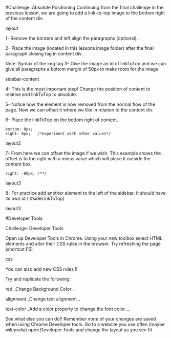 #Challenge: Absolute Positioning
Continuing from the final challenge in the previous lesson, we are going to add a link-to-top image to the bottom right of the content div.

layout

1- Remove the borders and left align the paragraphs (optional).

2- Place the image (located in this lessons image folder) after the final paragraph closing tag in content div.

Note: Syntax of the img tag
3- Give the image an id of linkToTop and we can give all paragraphs a bottom margin of 50px to make room for the image.

sidebar-content

4- This is the most important step! Change the position of content to relative and linkToTop to absolute.

5- Notice how the element is now removed from the normal flow of the page. Now we can offset it where we like in relation to the content div.

6- Place the linkToTop on the bottom right of content.

    bottom: 0px;
    right: 0px;   /*experiment with other values*/
layout2

7- From here we can offset the image if we wish. This example shows the offset is to the right with a minus value which will place it outside the content box.

    right: -80px; /**/
layout3

8- For practice add another element to the left of the sidebar. It should have its own id (`#sideLinkToTop)

layout3

#Developer Tools

Challenge: Developer Tools

Open up Developer Tools in Chrome.
Using your new toolbox select HTML elements and alter their CSS rules in the browser.
Try refreshing the page (shortcut F5)

css

You can also add new CSS rules !!

Try and replicate the following:

red
_Change Background Color _

alignment
_Change text alignment _

text-color
_Add a color property to change the font color. _

See what else you can do!!
Remember none of your changes are saved when using Chrome Developer tools.
Go to a website you use often (maybe wikipedia) open Developer Tools and change the layout as you see fit